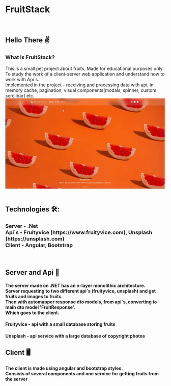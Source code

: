 # FruitStack
<div>
  <img src="https://user-images.githubusercontent.com/90128195/210262239-c4a91025-3967-4668-bc00-31d4637c17e3.png" alt="">
  <img src="https://user-images.githubusercontent.com/90128195/210262311-d5fbdb8f-efa8-4379-b021-c387e171ae80.png" alt="">
  <img src="https://user-images.githubusercontent.com/90128195/210262292-1dcb627d-bc25-4a84-9647-bb8c19be99f8.png" alt="">
  <img src="https://user-images.githubusercontent.com/90128195/210262337-81b2544c-1d7b-4e01-a415-c8e0436f78a4.png" alt="">
  <img src="https://user-images.githubusercontent.com/90128195/210270458-9d74d483-cf47-4271-a4ef-e3955078e984.png" alt="">
  <img src="https://user-images.githubusercontent.com/90128195/210270554-7d517323-9de1-4c39-ba95-5f37bfd278da.png" alt="">
</div>

<h2>
  Hello There ✌️
</h2>

  <h3>What is FruitStack?</h3>
    This is a small pet project about fruits. Made for educational purposes only.
    To study the work of a client-server web application and understand how to work with Api`s.<br>
    Implemented in the project - receiving and processing data with api, in memory cache, pagination, visual components(modals, spinner, custom scrollbar) etc.
    <img src="https://github.com/ChaklunIvan/FruitStack/blob/master/ui/src/assets/gifs/homepage.gif?raw=true" alt="">
    <img src="https://github.com/ChaklunIvan/FruitStack/blob/master/ui/src/assets/gifs/home-to-fruits-spinner-pagination-modal.gif?raw=true" alt="">
    <img src="https://github.com/ChaklunIvan/FruitStack/blob/master/ui/src/assets/gifs/home-to-fruits-spinner-toast.gif?raw=true" alt="">
    <img src="https://github.com/ChaklunIvan/FruitStack/blob/master/ui/src/assets/gifs/home-to-about.gif?raw=true" alt="">
    
<h2>
  Technologies 🛠:
</h2>
<h3 style="margin-top="8px"">
  Server - .Net<br>
  Api`s - Fruityvice (https://www.fruityvice.com), Unsplash (https://unsplash.com)<br>
  Client - Angular, Bootstrap<br>
</h3>
<div>
  <img width="24px" src="https://cdn.icon-icons.com/icons2/2699/PNG/512/angular_logo_icon_169595.png" alt="">
  <img width="24px" src="https://uxwing.com/wp-content/themes/uxwing/download/brands-and-social-media/microsoft-dot-net-icon.png" alt="">
  <img width="24px" src="https://cdn-icons-png.flaticon.com/512/5968/5968672.png" alt="">
</div>

<h2>
  Server and Api 🔌
</h2>

<h4>
  The server made on .NET has an n-layer monolithic architecture.<br>
  Server requesting to two different api`s (fruityvice, unsplash) and get fruits and images to fruits.<br>
  Then with automapper response dto models, from api`s, converting to main dto model 'FruitResponse'.<br>
  Which goes to the client.<br>
</h4>
<h4> Fruityvice - api with a small database storing fruits</h4>
<h4> Unsplash - api service with a large database of copyright photos</h4>

<h2>
  Client 🖥️
</h2>
<h4>
  The client is made using angular and bootstrap styles.<br>
  Consists of several components and one service for getting fruits from the server
</h4>
